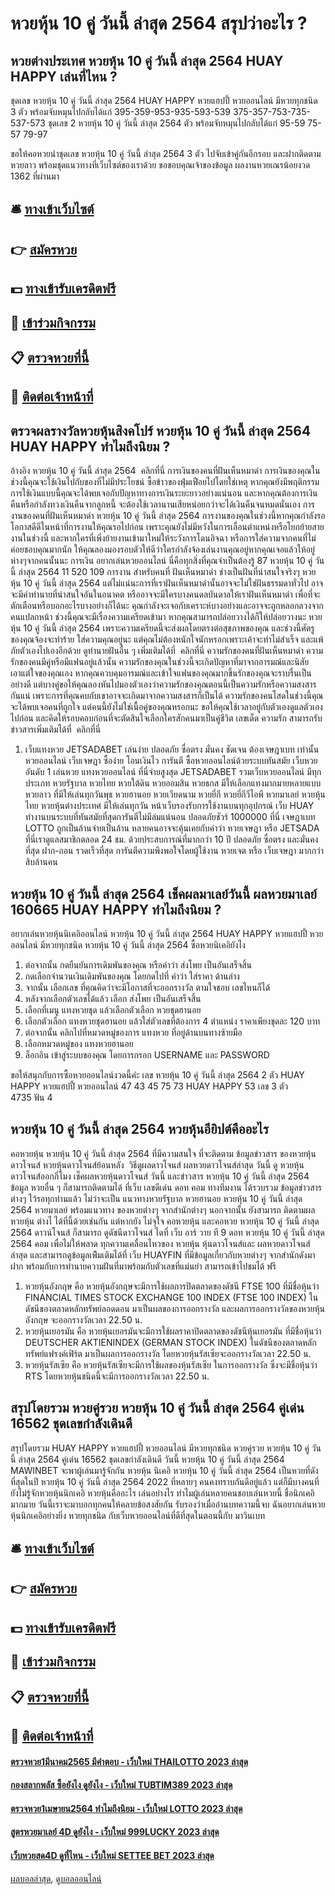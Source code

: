 # หวยหุ้น 10 คู่ วันนี้ ล่าสุด 2564 สรุปว่าอะไร ?
## หวยต่างประเทศ หวยหุ้น 10 คู่ วันนี้ ล่าสุด 2564 HUAY HAPPY เล่นที่ไหน ?
ชุดเลข หวยหุ้น 10 คู่ วันนี้ ล่าสุด 2564 HUAY HAPPY หวยแฮปปี้ หวยออนไลน์ มีหวยทุกชนิด 3 ตัว พร้อมจับหมุนไปกลับได้แก่
395-359-953-935-593-539
375-357-753-735-537-573
ชุดเลข 2 หวยหุ้น 10 คู่ วันนี้ ล่าสุด 2564 ตัว พร้อมจับหมุนไปกลับได้แก่
95-59
75-57
79-97

ขอให้คอหวยนำชุดเลข หวยหุ้น 10 คู่ วันนี้ ล่าสุด 2564 3 ตัว ไปจับเข้าคู่กันอีกรอบ และฝากติดตามหวยลาว พร้อมชุดแนวทางที่เว็บไซต์ของเราด้วย
ขอขอบคุณเจ้าของข้อมูล
ผลงานหวยเณรน้อยงวด 1362 ที่ผ่านมา

## 🛎 [ทางเข้าเว็บไซต์](https://bit.ly/3BG5bNw)
## 👉 [สมัครหวย](https://bit.ly/3BG5bNw)
## 💵 [ทางเข้ารับเครดิตฟรี](https://bit.ly/3C3mvgS)
## 👑 [เข้าร่วมกิจกรรม](https://bit.ly/3C3mvgS)
## 📋 [ตรวจหวยที่นี้](https://bit.ly/3C3mvgS)
## 📱 [ติดต่อเจ้าหน้าที่](https://bit.ly/3C3mvgS)

## ตรวจผลรางวัลหวยหุ้นสิงคโปร์ หวยหุ้น 10 คู่ วันนี้ ล่าสุด 2564 HUAY HAPPY ทำไมถึงนิยม ?
อ้างอิง หวยหุ้น 10 คู่ วันนี้ ล่าสุด 2564  คลิกที่นี่
การเงินของคนที่ฝันเห็นหมาดำ การเงินของคุณในช่วงนี้คุณจะใช้เงินไปกับของที่ไม่มีประโยชน์ ซื้อข้าวของฟุ่มเฟือยไปโดยใช่เหตุ หากคุณยังมีพฤติกรรมการใช้เงินแบบนี้คุณจะได้พบเจอกับปัญหาทางการเงินระยะยาวอย่างแน่นอน และหากคุณต้องการเงินคืนหรือกำลังทวงเงินคืนจากลูกหนี้ จะต้องใช้เวลานานเสียหน่อยกว่าจะได้เงินคืนจนหมดนั่นเอง
การงานของคนที่ฝันเห็นหมาดำ หวยหุ้น 10 คู่ วันนี้ ล่าสุด 2564 การงานของคุณในช่วงนี้หากคุณกำลังรอโอกาสดีดีในหน้าที่การงานให้คุณรอไปก่อน เพราะคุณยังไม่มีหวังในการเลื่อนตำแหน่งหรือโยกย้ายสายงานในช่วงนี้ และหากใครที่เพิ่งย้ายงานเข้ามาใหม่ให้ระวังการโดนอิจฉา หรือการใส่ความจากคนที่ไม่ค่อยชอบคุณมากนัก ให้คุณลองมองรอบตัวให้ดีว่าใครกำลังจ้องเล่นงานคุณอยู่หากคุณเจอแล้วให้อยู่ห่างๆจากคนนั้นนะ
การเงิน
อยากเล่นหวยออนไลน์ นี่คือทุกสิ่งที่คุณจำเป็นต้องรู้
87 หวยหุ้น 10 คู่ วันนี้ ล่าสุด 2564 11 520 109
การงาน
สำหรับคนที่ ฝันเห็นหมาดำ ช่างเป็นฝันที่น่าสนใจจริงๆ หวยหุ้น 10 คู่ วันนี้ ล่าสุด 2564 แต่ไม่แน่นะการที่เราฝันเห็นหมาดำนั้นอาจจะไม่ใช่ฝันธรรมดาทั่วไป อาจจะมีคำทำนายที่น่าสนใจอันในอนาคต หรืออาจจะมีใครบางคนดลบันดาลให้เราฝันเห็นหมาดำ เพื่อที่จะตักเตือนหรือบอกอะไรบางอย่างก็ได้นะ คุณกำลังจะเจอกับเคราะห์บางอย่างและอาจจะถูกหลอกลวงจากคนแปลกหน้า ช่วงนี้คุณจะมีเรื่องความเครียดเข้ามา หากคุณสามารถปล่อยวางได้ก็ให้ปล่อยวางนะ หวยหุ้น 10 คู่ วันนี้ ล่าสุด 2564 เพราะความเครียดนี้จะส่งผลโดยตรงต่อสุขภาพของคุณ และช่วงนี้ศัตรูของคุณจ้องจะทำร้าย ใส่ความคุณอยู่นะ แต่คุณไม่ต้องหนักใจนักหรอกเพราะเค้าจะทำไม่สำเร็จ และแพ้ภัยตัวเองไปเองอีกด้วย
ดูทำนายฝันอื่น ๆ เพิ่มเติมได้ที่  คลิกที่นี่
ความรักของคนที่ฝันเห็นหมาดำ ความรักของคนมีคู่หรือมีแฟนอยู่แล้วนั้น ความรักของคุณในช่วงนี้จะเกิดปัญหาที่มาจากอารมณ์และนิสัยเอาแต่ใจของคุณเอง หากคุณควบคุมอารมณ์และเข้าใจแฟนของคุณมากขึ้นรักของคุณจะราบรื่นเป็นอย่างดี แต่บางคู่ขอให้คุณลองหันไปมองตัวเองว่าความรักของคุณตอนนี้เป็นความรักหรือความสงสารกันแน่ เพราะการที่คุณคบกับเขาอาจจะเกิดมาจากความสงสารก็เป็นได้ ความรักของคนโสดในช่วงนี้คุณจะได้พบเจอคนที่ถูกใจ แต่คนนี้ยังไม่ใช่เนื้อคู่ของคุณหรอกนะ ขอให้คุณใช้เวลาอยู่กับตัวเองดูแลตัวเองไปก่อน และคิดให้รอบคอบก่อนที่จะตัดสินใจเลือกใครสักคนมาเป็นคู่ชีวิต
เลขเด็ด
ความรัก
สามารถรับข่าวสารเพิ่มเติมได้ที่  คลิกที่นี่
1. เว็บแทงหวย JETSADABET เล่นง่าย ปลอดภัย ซื่อตรง มั่นคง ชัดเจน ต้องเจษฎาเบท เท่านั้นหวยออนไลน์ เว็บเจษฎา ซื้อง่าย โอนเงินไว การันตี ซื้อหวยออนไลน์ด้วยระบบทันสมัย เว็บหวยอันดับ 1 เล่นหวย แทงหวยออนไลน์ ที่นี่จ่ายสูงสุด JETSADABET รวมเว็บหวยออนไลน์ มีทุกประเภท หวยรัฐบาล หวยไทย หวยใต้ดิน หวยออมสิน หวยธกส มีให้เลือกแทงมากมายหลายแบบ หวยลาว ที่มีให้เล่นทุกวันพุธ หวยฮานอย หวยเวียดนาม หวยยี่กี หวยยี่กีวีไอพี หวยมาเลย์ หวยหุ้นไทย หวยหุ้นต่างประเทศ มีให้เล่นทุกวัน หน้าเว็บรองรับการใช้งานบนทุกอุปกรณ์ เว็บ HUAY ทำงานบนระบบที่ทันสมัยที่สุดการันตีไม่มีล่มแน่นอน ปลอดภัยชัวร์ 1000000 ที่นี่ เจษฎาเบท LOTTO ถูกเป็นล้านจ่ายเป็นล้าน หลายคนอาจจะคุ้นเคยกับคำว่า หวยเจษฎา หรือ JETSADA ที่นี่เราดูแลสมาชิกตลอด 24 ชม. ด้วยประสบการณ์ที่มากกว่า 10 ปี ปลอดภัย ซื่อตรง และมั่นคงที่สุด ฝาก-ถอน รวดเร็วที่สุด การันตีความพึงพอใจโดยผู้ใช้งาน หวยเจต หรือ เว็บเจษฎา มากกว่าสิบล้านคน

## หวยหุ้น 10 คู่ วันนี้ ล่าสุด 2564 เช็คผลมาเลย์วันนี้ ผลหวยมาเลย์ 160665 HUAY HAPPY ทำไมถึงนิยม ?
อยากเล่นหวยหุ้นนิเคอิออนไลน์ หวยหุ้น 10 คู่ วันนี้ ล่าสุด 2564 HUAY HAPPY หวยแฮปปี้ หวยออนไลน์ มีหวยทุกชนิด หวยหุ้น 10 คู่ วันนี้ ล่าสุด 2564 ซื้อหวยนิเคอิยังไง
1. ต่อจากนั้น กดยืนยันการเดิมพันของคุณ หรือคำว่า ส่งโพย เป็นอันเสร็จสิ้น
2. กดเลือกจำนวนเงินเดิมพันของคุณ โดยกดไปที่ คำว่า ใส่ราคา ด้านล่าง
3. จากนั้น เลือกเลข ที่คุณคิดว่าจะมีโอกาสที่จะออกรางวัล ตามใจชอบ เลขไหนก็ได้
4. หลังจากเลือกตัวเลขได้แล้ว เลือก ส่งโพย เป็นอันเสร็จสิ้น
5. เลือกที่เมนู แทงหวยชุด แล้วเลือกตัวเลือก หวยชุดฮานอย
6. เลือกตัวเลือก แทงหวยชุดฮานอย แล้วใส่ตัวเลขที่ต้องการ 4 ตำแหน่ง ราคาเพียงชุดละ 120 บาท
7. ต่อจากนั้น คลิกไปที่หมวดหมู่ของการ แทงหวย ที่อยู่ด้านบนทางซ้ายมือ
8. เลือกหมวดหมู่ของ แทงหวยฮานอย
9. ล็อกอิน เข้าสู่ระบบของคุณ โดยการกรอก USERNAME และ PASSWORD

ขอให้สนุกกับการซื้อหวยออนไลน์งวดนี้ค่ะ
เลข หวยหุ้น 10 คู่ วันนี้ ล่าสุด 2564 2 ตัว HUAY HAPPY หวยแฮปปี้ หวยออนไลน์ 47 43 45 75 73 HUAY HAPPY 53
เลข 3 ตัว         4735
ฟัน 4

## หวยหุ้น 10 คู่ วันนี้ ล่าสุด 2564 หวยหุ้นอียิปต์คืออะไร
คอหวยหุ้น หวยหุ้น 10 คู่ วันนี้ ล่าสุด 2564 ที่มีความสนใจ ที่จะติดตาม ข้อมูลข่าวสาร ของหวยหุ้นดาวโจนส์ หวยหุ้นดาวโจนส์ย้อนหลัง  วิธีดูผลดาวโจนส์ ผลหวยดาวโจนส์ล่าสุด วันนี้ ดู หวยหุ้นดาวโจนส์ออกกี่โมง เช็คผลหวยหุ้นดาวโจนส์ วันนี้ และข่าวสาร หวยหุ้น 10 คู่ วันนี้ ล่าสุด 2564 ข้อมูล หวยอื่น ๆ ก็สามารถติดตามได้ ที่เว็บ เลขดีเด่น ดอท คอม ทางทีมงาน ได้รวบรวม ข้อมูลข่าวสารต่างๆ ไว้รอทุกท่านแล้ว ไม่ว่าจะเป็น แนวทางหวยรัฐบาล หวยฮานอย หวยหุ้น 10 คู่ วันนี้ ล่าสุด 2564 หวยมาเลย์ พร้อมแนวทาง ของหวยต่างๆ จากสำนักต่างๆ นอกจากนั้น ยังสามารถ ติดตามผลหวยหุ้น ต่างไ ได้ที่นี้ด้วยเช่นกัน แต่หากยัง ไม่จุใจ คอหวยหุ้น และคอหวย หวยหุ้น 10 คู่ วันนี้ ล่าสุด 2564 ดาวน์โจนส์ ก็สามารถ ดูดัชนีดาวโจนส์ ไดที่ เว็บ อาร์ วาย ที 9 ดอท หวยหุ้น 10 คู่ วันนี้ ล่าสุด 2564 คอม เพื่อไม่ให้พลาด ทุกความเคลื่อนไหวของ หวยหุ้น หุ้นดาวโจนส์และ ผลหวยดาวโจนส์ล่าสุด และสามารถดูข้อมูลเพิีมเติมได้ที่ เว็บ HUAYFIN ที่มีข้อมูลเกี่ยวกับหวยต่างๆ จากสำนักดังมาฝาก พร้อมกับการทำนายความฝันที่มาพร้อมกับตัวเลขที่แม่นยำ สามารถเข้าไปชมได้ ฟรี
1. หวยหุ้นอังกฤษ คือ หวยหุ้นอังกฤษจะมีการใช้ผลการปิดตลาดของดัชนี FTSE 100 ที่มีชื่อหุ้นว่า FINANCIAL TIMES STOCK EXCHANGE 100 INDEX (FTSE 100 INDEX) ในดัชนีของตลาดหลักทรัพย์ลอดดอน มาเป็นผลของการออกรางวัล และผลการออกรางวัลของหวยหุ้นอังกฤษ จะออกรางวัลเวลา 22.50 น.
2. หวยหุ้นเยอรมัน คือ หวยหุ้นเยอรมันจะมีการใช้ผลราคาปิดตลาดของดัชนีหุ้นเยอรมัน ที่มีชื่อหุ้นว่า DEUTSCHER AKTIENINDEX (GERMAN STOCK INDEX) ในดัชนีของตลาดหลักทรัพย์แฟรงค์เฟิร์ต มาเป็นผลการออกรางวัล โดยหวยหุ้นรัสเซียจะออกรางวัลเวลา 22.50 น.
3. หวยหุ้นรัสเซีย คือ หวยหุ้นรัสเซียจะมีการใช้ผลของหุ้นรัสเซีย ในการออกรางวัล ซึ่งจะมีชื่อหุ้นว่า RTS โดยหวยหุ้นชนิดนี้จะมีการออกรางวัลเวลา 22.50 น.

## สรุปโดยรวม หวยคู่รวย หวยหุ้น 10 คู่ วันนี้ ล่าสุด 2564 คู่เด่น 16562 ชุดเลขกำลังเดินดี
สรุปโดยรวม HUAY HAPPY หวยแฮปปี้ หวยออนไลน์ มีหวยทุกชนิด หวยคู่รวย หวยหุ้น 10 คู่ วันนี้ ล่าสุด 2564 คู่เด่น 16562 ชุดเลขกำลังเดินดี วันนี้ หวยหุ้น 10 คู่ วันนี้ ล่าสุด 2564 MAWINBET จะพาผู้เล่นมารู้จักกัน หวยหุ้น นิเคอิ หวยหุ้น 10 คู่ วันนี้ ล่าสุด 2564 เป็นหวยที่ดังที่สุดในปี หวยหุ้น 10 คู่ วันนี้ ล่าสุด 2564 2022 ที่หลายๆ คนคงทราบกันดีอยู่แล้ว แต่ก็มีบางคนที่ยังไม่รู้จักหวยหุ้นนิกเคอิ หวยหุ้นคืออะไร เล่นอย่างไร ทำไมผู้เล่นหลายคนชอบเล่นหวยนี้ ชื่อนิกเคอิมากมาย วันนี้เราจะมาบอกทุกคนให้คลายข้อสงสัยกัน รับรองว่าเมื่ออ่านบทความนี้จบ ฉันอยากเล่นหวยหุ้นนิกเคอิอย่างยิ่ง หวยทุกชนิด กับเว็บหวยออนไลน์ที่ดีที่สุดในตอนนี้กับ มาวินเบท

## 🛎 [ทางเข้าเว็บไซต์](https://bit.ly/3BG5bNw)
## 👉 [สมัครหวย](https://bit.ly/3BG5bNw)
## 💵 [ทางเข้ารับเครดิตฟรี](https://bit.ly/3C3mvgS)
## 👑 [เข้าร่วมกิจกรรม](https://bit.ly/3C3mvgS)
## 📋 [ตรวจหวยที่นี้](https://bit.ly/3C3mvgS)
## 📱 [ติดต่อเจ้าหน้าที่](https://bit.ly/3C3mvgS)

#### [ตรวจหวย1มีนาคม2565 มีคำตอบ - เว็บใหม่ THAILOTTO 2023 ล่าสุด](https://atom.io/themes/ตรวจหวย1มีนาคม2565%20มีคำตอบ%20-%20เว็บใหม่%20thailotto%202023%20ล่าสุด)
#### [กองสลากพลัส ซื้อยังไง ดูยังไง - เว็บใหม่ TUBTIM389 2023 ล่าสุด](https://atom.io/themes/กองสลากพลัส%20ซื้อยังไง%20ดูยังไง%20-%20เว็บใหม่%20tubtim389%202023%20ล่าสุด)
#### [ตรวจหวย1เมษายน2564 ทำไมถึงนิยม - เว็บใหม่ LOTTO 2023 ล่าสุด](https://atom.io/themes/ตรวจหวย1เมษายน2564%20ทำไมถึงนิยม%20-%20เว็บใหม่%20lotto%202023%20ล่าสุด)
#### [สูตรหวยมาเลย์ 4D ดูยังไง - เว็บใหม่ 999LUCKY 2023 ล่าสุด](https://atom.io/themes/สูตรหวยมาเลย์%204d%20ดูยังไง%20-%20เว็บใหม่%20999lucky%202023%20ล่าสุด)
#### [เว็บหวยสด4D ดูที่ไหน - เว็บใหม่ SETTEE BET 2023 ล่าสุด](https://atom.io/themes/เว็บหวยสด4d%20ดูที่ไหน%20-%20เว็บใหม่%20settee%20bet%202023%20ล่าสุด)

[ผลบอลล่าสุด](https://siamsport.tv "ผลบอลล่าสุด"), [ดูบอลออนไลน์](https://siamsport.tv/ดูบอลสด "ดูบอลออนไลน์")